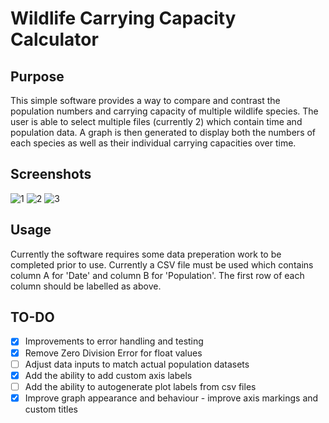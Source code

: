 # Wildlife Carrying Capacity Calculator
 
## Purpose

This simple software provides a way to compare and contrast the population numbers and carrying capacity of multiple wildlife species. The user is able to select multiple files (currently 2) which contain time and population data. A graph is then generated to display both the numbers of each species as well as their individual carrying capacities over time.

## Screenshots

![1](https://user-images.githubusercontent.com/66743889/198626975-05262b6c-e0fc-4a86-ac39-0556f008b8e6.png)
![2](https://user-images.githubusercontent.com/66743889/198627101-348ab6d2-93b8-4d5a-8d9f-6b5904d38a5b.png)
![3](https://user-images.githubusercontent.com/66743889/198628583-bf71656d-a20a-405b-81d2-1cc188e5cd1b.png)

## Usage

Currently the software requires some data preperation work to be completed prior to use. Currently a CSV file must be used which contains column A for 'Date' and column B for 'Population'. The first row of each column should be labelled as above. 

## TO-DO

- [x]  Improvements to error handling and testing
- [x]  Remove Zero Division Error for float values
- [ ]  Adjust data inputs to match actual population datasets
- [x]  Add the ability to add custom axis labels
- [ ]  Add the ability to autogenerate plot labels from csv files
- [x]  Improve graph appearance and behaviour - improve axis markings and custom titles
